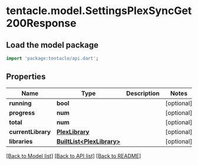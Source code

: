 # tentacle.model.SettingsPlexSyncGet200Response

## Load the model package
```dart
import 'package:tentacle/api.dart';
```

## Properties
Name | Type | Description | Notes
------------ | ------------- | ------------- | -------------
**running** | **bool** |  | [optional] 
**progress** | **num** |  | [optional] 
**total** | **num** |  | [optional] 
**currentLibrary** | [**PlexLibrary**](PlexLibrary.md) |  | [optional] 
**libraries** | [**BuiltList&lt;PlexLibrary&gt;**](PlexLibrary.md) |  | [optional] 

[[Back to Model list]](../README.md#documentation-for-models) [[Back to API list]](../README.md#documentation-for-api-endpoints) [[Back to README]](../README.md)


